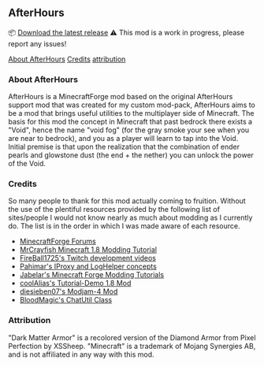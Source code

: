## AfterHours

:package: [Download the latest release](https://github.com/kyau/afterhours-1.8.9/releases)
:warning: This mod is a work in progress, please report any issues!

[About AfterHours](#about-afterhours)
[Credits](#credits)
[attribution](#attribution)


### About AfterHours

AfterHours is a MinecraftForge mod based on the original AfterHours support mod that was created for my custom mod-pack, AfterHours aims to be a mod that brings useful utilities to the multiplayer side of Minecraft. The basis for this mod the concept in Minecraft that past bedrock there exists a "Void", hence the name "void fog" (for the gray smoke your see when you are near to bedrock), and you as a player will learn to tap into the Void. Initial premise is that upon the realization that the combination of ender pearls and glowstone dust (the end + the nether) you can unlock the power of the Void.

### Credits

So many people to thank for this mod actually coming to fruition. Without the use of the plentiful resources provided by the following list of sites/people I would not know nearly as much about modding as I currently do. The list is in the order in which I was made aware of each resource.

* [MinecraftForge Forums](http://www.minecraftforge.net/forum/)
* [MrCrayfish Minecraft 1.8 Modding Tutorial](https://www.youtube.com/watch?v=VhOSL7rGb10&list=PLy11IosblXIFDFAT3wz_5Nve05wIVKFSJ)
* [FireBall1725's Twitch development videos](http://www.twitch.tv/fireball1725dev)
* [Pahimar's IProxy and LogHelper concepts](https://github.com/pahimar/Equivalent-Exchange-3)
* [Jabelar's Minecraft Forge Modding Tutorials](http://jabelarminecraft.blogspot.com/)
* [coolAlias's Tutorial-Demo 1.8 Mod](https://github.com/coolAlias/Tutorial-Demo)
* [diesieben07's Modjam-4 Mod](https://github.com/diesieben07/Modjam-4)
* [BloodMagic's ChatUtil Class](https://github.com/WayofTime/BloodMagic)

### Attribution

"Dark Matter Armor" is a recolored version of the Diamond Armor from Pixel Perfection by XSSheep.
"Minecraft" is a trademark of Mojang Synergies AB, and is not affiliated in any way with this mod.